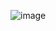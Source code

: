 ![image](https://github.com/companyakis/flutter-step-by-step/assets/77589867/f8731e6c-1c52-436e-a802-d7d9dda2900c)
